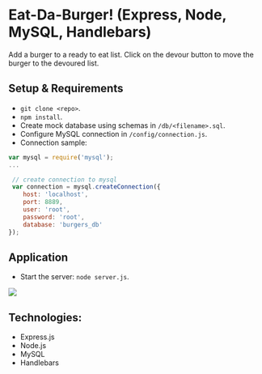 # Eat-Da-Burger! (Express, Node, MySQL, Handlebars)

Add a burger to a ready to eat list. Click on the devour button to move the burger to the devoured list.


## Setup & Requirements
- `git clone <repo>`.
- `npm install`.
- Create mock database using schemas in `/db/<filename>.sql`.
- Configure MySQL connection in `/config/connection.js`.
- Connection sample:

```javascript
var mysql = require('mysql');
...

 // create connection to mysql
 var connection = mysql.createConnection({
    host: 'localhost',
    port: 8889,
    user: 'root',
    password: 'root',
    database: 'burgers_db'
});
```

## Application
- Start the server: `node server.js`.

![](./gif/github-customerview.gif)

## Technologies:
- Express.js
- Node.js
- MySQL
- Handlebars
